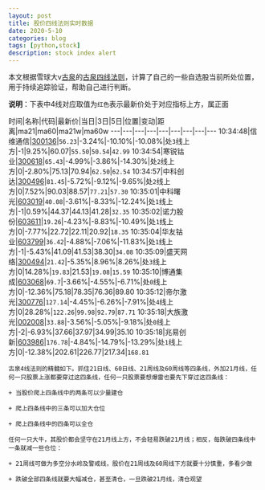 ```yaml
---
layout: post
title: 股价四线法则实时数据
date: 2020-5-10
categories: blog
tags: [python,stock]
description: stock index alert
---
```



本文根据雪球大v[古泉](https://xueqiu.com/u/7148646888)的[古泉四线法则](https://xueqiu.com/7148646888/130498192)，计算了自己的一些自选股当前所处位置，用于持续追踪验证，帮助自己进行判断。

**说明**：下表中4线对应取值为`红色`表示最新价处于对应指标上方，属正面

时间|名称|代码|最新价|当日|3日|5日|位置|变动|距离|ma21|ma60|ma21w|ma60w
---|---|---|---|---|---|---|---|---
10:34:48|信维通信|[300136](https://xueqiu.com/S/SZ300136)|`56.23`|-3.24%|-10.10%|-10.08%|处`3`线上方|-1|9.25%|60.07|`55.50`|`50.54`|`42.99`
10:34:54|寒锐钴业|[300618](https://xueqiu.com/S/SZ300618)|`65.43`|-4.99%|-3.86%|-14.30%|处`2`线上方|0|-2.80%|75.13|70.94|`62.50`|`62.54`
10:34:57|中科创达|[300496](https://xueqiu.com/S/SZ300496)|`81.45`|-5.72%|-9.12%|-9.65%|处`2`线上方|0|7.52%|90.03|88.57|`77.21`|`57.30`
10:35:01|中科曙光|[603019](https://xueqiu.com/S/SH603019)|`40.08`|-3.61%|-8.33%|-12.24%|处`1`线上方|-1|0.59%|44.37|44.13|41.28|`32.35`
10:35:02|诺力股份|[603611](https://xueqiu.com/S/SH603611)|`19.26`|-4.23%|-8.83%|-10.49%|处`1`线上方|0|-7.77%|22.72|22.11|20.92|`18.35`
10:35:04|华友钴业|[603799](https://xueqiu.com/S/SH603799)|`36.42`|-4.88%|-7.06%|-11.83%|处`1`线上方|-1|-5.43%|41.09|41.53|38.30|`34.08`
10:35:09|盛天网络|[300494](https://xueqiu.com/S/SZ300494)|`21.42`|-5.35%|8.96%|8.26%|处`3`线上方|0|14.28%|`19.83`|21.53|`19.08`|`15.59`
10:35:10|博通集成|[603068](https://xueqiu.com/S/SH603068)|`69.7`|-3.66%|-4.55%|-6.71%|处`0`线上方|0|-12.36%|75.18|78.35|76.36|89.80
10:35:12|帝尔激光|[300776](https://xueqiu.com/S/SZ300776)|`127.14`|-4.45%|-6.26%|-7.91%|处`4`线上方|0|28.28%|`122.26`|`99.98`|`92.79`|`87.71`
10:35:18|大族激光|[002008](https://xueqiu.com/S/SZ002008)|`33.88`|-3.56%|-5.05%|-9.18%|处`0`线上方|-2|-6.93%|37.66|37.97|34.99|35.10
10:35:18|兆易创新|[603986](https://xueqiu.com/S/SH603986)|`176.78`|-4.84%|-14.79%|-13.29%|处`1`线上方|0|-12.38%|202.61|226.77|217.34|`168.81`

```
古泉4线法则的精髓如下。抓住21日线、60日线、21周线及60周线等四条线，外加21月线，任何一只股票上涨都要穿过这四条线，任何一只股票要想爆雷也要先下穿过这四条线：

+ 当股价爬上四条线中的两条可以少量建仓

+ 爬上四条线中的三条可以加大仓位

+ 爬上四条线中的四条可以全仓

任何一只大牛，其股价都会坚守在21月线上方，不会轻易跌破21月线；相反，每跌破四条线中一条就减一些仓位：

+ 21周线可做为多空分水岭及警戒线，股价在21周线及60周线下方就要十分慎重，多看少做

+ 跌破全部四条线就要大幅减仓，甚至清仓，一旦跌破21月线，清仓观望
```